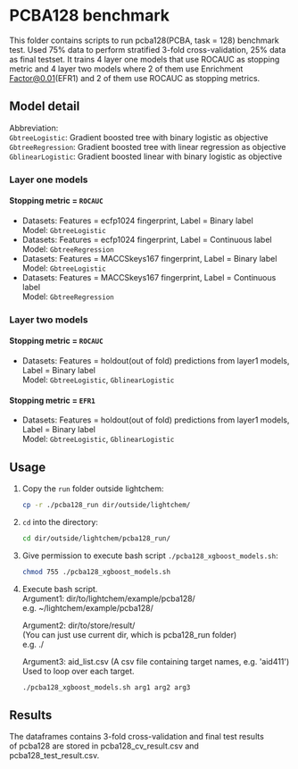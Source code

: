 # PCBA128 benchmark

This folder contains scripts to run pcba128(PCBA, task = 128) benchmark test. Used 75% data to perform stratified 3-fold cross-validation, 25% data as final testset. It trains 4 layer one models that use ROCAUC as stopping metric and 4 layer two models where 2 of them use Enrichment Factor@0.01(EFR1) and 2 of them use ROCAUC as stopping metrics.

## Model detail

Abbreviation:  
`GbtreeLogistic`: Gradient boosted tree with binary logistic as objective  
`GbtreeRegression`: Gradient boosted tree with linear regression as objective  
`GblinearLogistic`: Gradient boosted linear with binary logistic as objective    

### Layer one models

#### Stopping metric = `ROCAUC`

* Datasets: Features = ecfp1024 fingerprint, Label = Binary label  
Model: `GbtreeLogistic`
* Datasets: Features = ecfp1024 fingerprint, Label = Continuous label  
Model: `GbtreeRegression`
* Datasets: Features = MACCSkeys167 fingerprint, Label = Binary label  
Model: `GbtreeLogistic`
* Datasets: Features = MACCSkeys167 fingerprint, Label = Continuous label  
Model: `GbtreeRegression`

### Layer two models

#### Stopping metric = `ROCAUC`

* Datasets: Features = holdout(out of fold) predictions from layer1 models,  
            Label = Binary label  
Model: `GbtreeLogistic`, `GblinearLogistic`

#### Stopping metric = `EFR1`

* Datasets: Features = holdout(out of fold) predictions from layer1 models,  
            Label = Binary label  
Model: `GbtreeLogistic`, `GblinearLogistic`

## Usage

1. Copy the `run` folder outside lightchem:  
   ```bash
   cp -r ./pcba128_run dir/outside/lightchem/
   ```

2. `cd` into the directory:  
   ```bash
   cd dir/outside/lightchem/pcba128_run/
   ```

3. Give permission to execute bash script `./pcba128_xgboost_models.sh`:  
   ```bash
   chmod 755 ./pcba128_xgboost_models.sh
   ```

4. Execute bash script.  
    Argument1: dir/to/lightchem/example/pcba128/  
    e.g. ~/lightchem/example/pcba128/  

    Argument2: dir/to/store/result/  
    (You can just use current dir, which is pcba128_run folder)  
    e.g. ./  

    Argument3: aid_list.csv (A csv file containing target names, e.g. 'aid411')  
    Used to loop over each target.  
    ```bash
    ./pcba128_xgboost_models.sh arg1 arg2 arg3
    ```

## Results

The dataframes contains 3-fold cross-validation and final test results  
of pcba128 are stored in pcba128_cv_result.csv and pcba128_test_result.csv.
